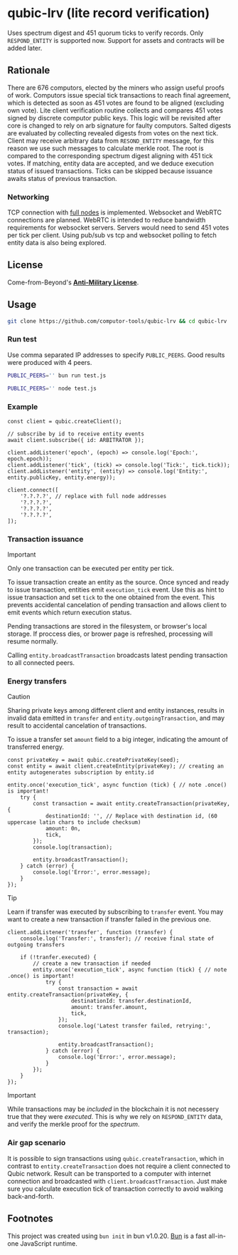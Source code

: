 # qubic-lrv (lite record verification)

Uses spectrum digest and 451 quorum ticks to verify records.
Only `RESPOND_ENTITY` is supported now. Support for assets and contracts will be added later.

## Rationale

There are 676 computors, elected by the miners who assign useful proofs of work. Computors issue special tick transactions to reach final agreement, which is detected as soon as 451 votes are found to be aligned (excluding own vote).
Lite client verification routine collects and compares 451 votes signed by discrete computor public keys. This logic will be revisited after core is changed to rely on arb signature for faulty computors.
Salted digests are evaluated by collecting revealed digests from votes on the next tick.
Client may receive arbitrary data from `RESOND_ENTITY` message, for this reason we use such messages to calculate merkle root. The root is compared to the corresponding spectrum digest aligning with 451 tick votes.
If matching, entity data are accepted, and we deduce execution status of issued transactions. Ticks can be skipped because issuance awaits status of previous transaction.

### Networking

TCP connection with [full nodes](https://github.com/qubic/core) is implemented.
Websocket and WebRTC connections are planned. WebRTC is intended to reduce bandwidth requirements for websocket servers. Servers would need to send 451 votes per tick per client.
Using pub/sub vs tcp and websocket polling to fetch entity data is also being explored.

## License
Come-from-Beyond's [**Anti-Military License**](LICENSE).

## Usage
```bash
git clone https://github.com/computor-tools/qubic-lrv && cd qubic-lrv
```

### Run test

Use comma separated IP addresses to specify `PUBLIC_PEERS`. Good results were produced with 4 peers.

```bash
PUBLIC_PEERS='' bun run test.js
```

```bash
PUBLIC_PEERS='' node test.js
```

### Example
```JS
const client = qubic.createClient();

// subscribe by id to receive entity events
await client.subscribe({ id: ARBITRATOR });

client.addListener('epoch', (epoch) => console.log('Epoch:', epoch.epoch));
client.addListener('tick', (tick) => console.log('Tick:', tick.tick));
client.addListener('entity', (entity) => console.log('Entity:', entity.publicKey, entity.energy));

client.connect([
    '?.?.?.?', // replace with full node addresses
    '?.?.?.?',
    '?.?.?.?',
    '?.?.?.?',
]);
```

### Transaction issuance
> [!IMPORTANT]  
> Only one transaction can be executed per entity per tick.

To issue transaction create an entity as the source.
Once synced and ready to issue transaction, entities emit `execution_tick` event.
Use this as hint to issue transaction and set `tick` to the one obtained from the event.
This prevents accidental cancelation of pending transaction and allows client to emit events which return execution status.

Pending transactions are stored in the filesystem, or browser's local storage. If proccess dies, or brower page is refreshed, processing will resume normally.

Calling `entity.broadcastTransaction` broadcasts latest pending transaction to all connected peers.

### Energy transfers

> [!CAUTION]
> Sharing private keys among different client and entity instances, results in invalid data emitted in `transfer` and `entity.outgoingTransaction`, and may result to accidental cancelation of transactions.

To issue a transfer set `amount` field to a big integer, indicating the amount of transferred energy.

```JS
const privateKey = await qubic.createPrivateKey(seed);
const entity = await client.createEntity(privateKey); // creating an entity autogenerates subscription by entity.id

entity.once('execution_tick', async function (tick) { // note .once() is important!
    try {
        const transaction = await entity.createTransaction(privateKey, {
            destinationId: '', // Replace with destination id, (60 uppercase latin chars to include checksum)
            amount: 0n,
            tick,
        });
        console.log(transaction);

        entity.broadcastTransaction();
    } catch (error) {
        console.log('Error:', error.message);
    }
});
```

> [!TIP]
> Learn if transfer was executed by subscribing to `transfer` event. You may want to create a new transaction if transfer failed in the previous one.

```JS
client.addListener('transfer', function (transfer) {
    console.log('Transfer:', transfer); // receive final state of outgoing transfers

    if (!tranfer.executed) {
        // create a new transaction if needed
        entity.once('execution_tick', async function (tick) { // note .once() is important!
            try {
                const transaction = await entity.createTransaction(privateKey, {
                    destinationId: transfer.destinationId,
                    amount: transfer.amount,
                    tick,
                });
                console.log('Latest transfer failed, retrying:', transaction);
        
                entity.broadcastTransaction();
            } catch (error) {
                console.log('Error:', error.message);
            }
        });
    }
});
```

> [!IMPORTANT]  
> While transactions may be _included_ in the blockchain it is not necessery true that they were _executed_. This is why we rely on `RESPOND_ENTITY` data, and verify the merkle proof for the _spectrum_.

### Air gap scenario

It is possible to sign transactions using `qubic.createTransaction`, which in contrast to `entity.createTransaction` does not require a client connected to Qubic network.
Result can be transported to a computer with internet connection and broadcasted with `client.broadcastTransaction`.
Just make sure you calculate execution tick of transaction correctly to avoid walking back-and-forth.

## Footnotes

This project was created using `bun init` in bun v1.0.20. [Bun](https://bun.sh) is a fast all-in-one JavaScript runtime.
